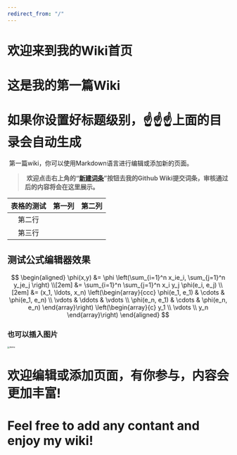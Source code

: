 ```yaml
---
redirect_from: "/"
---
```


# 欢迎来到我的Wiki首页

# 这是我的第一篇Wiki

# 如果你设置好标题级别，☝☝☝上面的目录会自动生成

​		第一篇wiki，你可以使用Markdown语言进行编辑或添加新的页面。

> ​		**欢迎点击右上角的“[新建词条](https://github.com/hhh910103/wiki/wiki/_new)”按钮去我的Github Wiki提交词条，审核通过后的内容将会在这里展示。**

| 表格的测试 | 第一列 | 第二列 |
| :--------: | :----: | :----: |
|   第二行   |        |        |
|   第三行   |        |        |



## 测试公式编辑器效果

$$
\begin{aligned}
  \phi(x,y) &= \phi \left(\sum_{i=1}^n x_ie_i, \sum_{j=1}^n y_je_j \right) \\[2em]
            &= \sum_{i=1}^n \sum_{j=1}^n x_i y_j \phi(e_i, e_j)            \\[2em]
            &= (x_1, \ldots, x_n)
               \left(\begin{array}{ccc}
                 \phi(e_1, e_1)  & \cdots & \phi(e_1, e_n) \\
                 \vdots          & \ddots & \vdots         \\
                 \phi(e_n, e_1)  & \cdots & \phi(e_n, e_n)
               \end{array}\right)
               \left(\begin{array}{c}
                 y_1    \\
                 \vdots \\
                 y_n
               \end{array}\right)
\end{aligned}
$$



### 也可以插入图片

<img src="/wiki/assets/images/demo.png" alt="demo" style="zoom:33%;" />

# 欢迎编辑或添加页面，有你参与，内容会更加丰富!

# Feel free to add any contant and enjoy my wiki!
